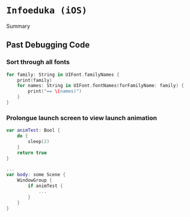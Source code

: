 # ``Infoeduka (iOS)``

<!--@START_MENU_TOKEN@-->Summary<!--@END_MENU_TOKEN@-->

## Past Debugging Code 

### Sort through all fonts
```swift
for family: String in UIFont.familyNames {
    print(family)
    for names: String in UIFont.fontNames(forFamilyName: family) {
        print("== \(names)")
    }
}
```

### Prolongue launch screen to view launch animation
```swift
var animTest: Bool {
    do {
        sleep(2)
    }
    return true
}

...
var body: some Scene {
    WindowGroup {
        if animTest {
            ...
        }
    }
}
```
